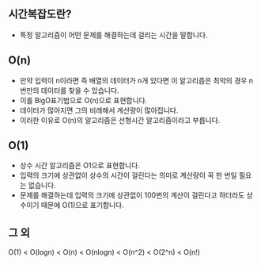## 시간복잡도란?

- 특정 알고리즘이 어떤 문제를 해결하는데 걸리는 시간을 말합니다.

## O(n)

- 만약 입력이 n이라면 즉 배열의 데이터가 n개 있다면 이 알고리즘은 최악의 경우 n번만의 데이터를 찾을 수 있습니다.
- 이를 BigO표기법으로 O(n)으로 표현합니다.
- 데이터가 많아지면 그의 비례해서 계산량이 많아집니다.
- 이러한 이유로 O(n)의 알고리즘은 선형시간 알고리즘이라고 부릅니다.

## O(1)

- 상수 시간 알고리즘은 O1으로 표현합니다.
- 입력의 크기에 상관없이 상수의 시간이 걸린다는 의미로 계산량이 꼭 한 번일 필요는 없습니다.
- 문제를 해결하는데 입력의 크기에 상관없이 100번의 계산이 걸린다고 하더라도 상수이기 때문에 O(1)으로 표기합니다.

## 그 외

O(1) < O(logn) < O(n) < O(nlogn) < O(n^2) < O(2^n) < O(n!)

